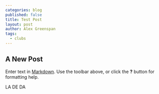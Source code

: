 ```yaml
---
categories: blog
published: false
title: Test Post
layout: post
author: Alex Greenspan
tags: 
  - clubs
---
```


## A New Post

Enter text in [Markdown](http://daringfireball.net/projects/markdown/). Use the toolbar above, or click the **?** button for formatting help.

LA DE DA
